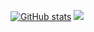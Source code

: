 [![GitHub stats](https://xsp--5x.repl.co/index.svg)](https://github.com/Xi-v/)
![](https://hit.yhype.me/github/profile?user_id=72281205)
